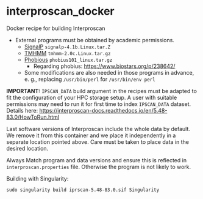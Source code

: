 # interproscan_docker

Docker recipe for building Interproscan

* External programs must be obtained by academic permissions. 
    * [SignalP](http://www.cbs.dtu.dk/services/SignalP/) ```signalp-4.1b.Linux.tar.Z```
    * [TMHMM](http://www.cbs.dtu.dk/services/TMHMM/) ```tmhmm-2.0c.Linux.tar.gz```
    * [Phobious](https://phobius.sbc.su.se/) ```phobius101_linux.tar.gz```
        * Regarding phobius: https://www.biostars.org/p/238642/
    * Some modifications are also needed in those programs in advance, e. g., replacing ```/usr/bin/perl``` for ```/usr/bin/env perl```
    
**IMPORTANT:** ```IPSCAN_DATA``` build argument in the recipes must be adapted to fit the configuration of your HPC storage setup. A user with suitable permissions may need to run it for first time to index ```IPSCAN_DATA``` dataset. Details here: https://interproscan-docs.readthedocs.io/en/5.48-83.0/HowToRun.html

Last software versions of Interproscan include the whole data by default. We remove it from this container and we place it independently in a separate location pointed above. Care must be taken to place data in the desired location.

Always Match program and data versions and ensure this is reflected in ```interproscan.properties``` file. Otherwise the program is not likely to work.

Building with Singularity:

    sudo singularity build iprscan-5.48-83.0.sif Singularity


